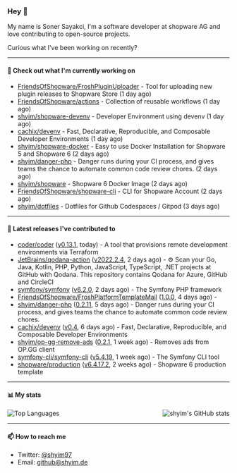 ### Hey 👋

My name is Soner Sayakci, I'm a software developer at shopware AG and love contributing to open-source projects.

Curious what I've been working on recently?

---

#### 👷 Check out what I'm currently working on

- [FriendsOfShopware/FroshPluginUploader](https://github.com/FriendsOfShopware/FroshPluginUploader) - Tool for uploading new plugin releases to Shopware Store (1 day ago)
- [FriendsOfShopware/actions](https://github.com/FriendsOfShopware/actions) - Collection of reusable workflows (1 day ago)
- [shyim/shopware-devenv](https://github.com/shyim/shopware-devenv) - Developer Environment using devenv (1 day ago)
- [cachix/devenv](https://github.com/cachix/devenv) - Fast, Declarative, Reproducible, and Composable Developer Environments (1 day ago)
- [shyim/shopware-docker](https://github.com/shyim/shopware-docker) - Easy to use Docker Installation for Shopware 5 and Shopware 6 (2 days ago)
- [shyim/danger-php](https://github.com/shyim/danger-php) - Danger runs during your CI process, and gives teams the chance to automate common code review chores. (2 days ago)
- [shyim/shopware](https://github.com/shyim/shopware) - Shopware 6 Docker Image (2 days ago)
- [FriendsOfShopware/shopware-cli](https://github.com/FriendsOfShopware/shopware-cli) - CLI for Shopware Account (2 days ago)
- [shyim/dotfiles](https://github.com/shyim/dotfiles) - Dotfiles for Github Codespaces / Gitpod (3 days ago)

---

#### 🔭 Latest releases I've contributed to

- [coder/coder](https://github.com/coder/coder) ([v0.13.1](https://github.com/coder/coder/releases/tag/v0.13.1), today) - A tool that provisions remote development environments via Terraform
- [JetBrains/qodana-action](https://github.com/JetBrains/qodana-action) ([v2022.2.4](https://github.com/JetBrains/qodana-action/releases/tag/v2022.2.4), 2 days ago) - ⚙️ Scan your Go, Java, Kotlin, PHP, Python, JavaScript, TypeScript, .NET projects at GitHub with Qodana. This repository contains Qodana for Azure, GitHub and CircleCI
- [symfony/symfony](https://github.com/symfony/symfony) ([v6.2.0](https://github.com/symfony/symfony/releases/tag/v6.2.0), 2 days ago) - The Symfony PHP framework
- [FriendsOfShopware/FroshPlatformTemplateMail](https://github.com/FriendsOfShopware/FroshPlatformTemplateMail) ([1.0.0](https://github.com/FriendsOfShopware/FroshPlatformTemplateMail/releases/tag/1.0.0), 4 days ago) - 
- [shyim/danger-php](https://github.com/shyim/danger-php) ([0.2.11](https://github.com/shyim/danger-php/releases/tag/0.2.11), 5 days ago) - Danger runs during your CI process, and gives teams the chance to automate common code review chores.
- [cachix/devenv](https://github.com/cachix/devenv) ([v0.4](https://github.com/cachix/devenv/releases/tag/v0.4), 6 days ago) - Fast, Declarative, Reproducible, and Composable Developer Environments
- [shyim/op-gg-remove-ads](https://github.com/shyim/op-gg-remove-ads) ([0.2.1](https://github.com/shyim/op-gg-remove-ads/releases/tag/0.2.1), 1 week ago) - Removes ads from OP.GG client
- [symfony-cli/symfony-cli](https://github.com/symfony-cli/symfony-cli) ([v5.4.19](https://github.com/symfony-cli/symfony-cli/releases/tag/v5.4.19), 1 week ago) - The Symfony CLI tool
- [shopware/production](https://github.com/shopware/production) ([v6.4.17.2](https://github.com/shopware/production/releases/tag/v6.4.17.2), 2 weeks ago) - Shopware 6 production template

---

#### 📊 My stats

<img align="right" alt="shyim's GitHub stats" src="https://github-readme-stats.vercel.app/api?username=shyim&count_private=1&show_icons=true&" />

![Top Languages](https://github-readme-stats.vercel.app/api/top-langs/?username=shyim)

---

#### 📫 How to reach me

- Twitter: [@shyim97](https://twitter.com/shyim97)
- Email: [github@shyim.de](mailto://github@shyim.de)
